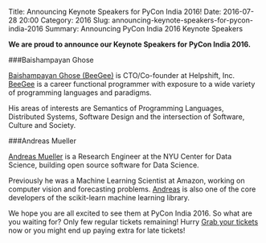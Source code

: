 Title: Announcing Keynote Speakers for PyCon India 2016!
Date: 2016-07-28 20:00
Category: 2016
Slug: announcing-keynote-speakers-for-pycon-india-2016
Summary: Announcing PyCon India 2016 Keynote Speakers


**We are proud to announce our Keynote Speakers for PyCon India 2016.**

###Baishampayan  Ghose

 [Baishampayan Ghose (BeeGee)](https://github.com/ghoseb) is CTO/Co-founder at Helpshift, Inc. [BeeGee](https://github.com/ghoseb) is a career functional programmer with exposure to a wide variety of programming languages and paradigms.

His areas of interests are Semantics of Programming Languages, Distributed Systems, Software Design and the intersection of Software, Culture and Society.

###Andreas Mueller

[Andreas Mueller]( https://twitter.com/amuellerml) is a Research Engineer at the NYU Center for Data Science, building open source software for Data Science. 

Previously he was a Machine Learning Scientist at Amazon, working on computer vision and forecasting problems. [Andreas](https://twitter.com/amullerml) is also one of the core developers of the scikit-learn machine learning library.


We hope you are all excited to see them at PyCon India 2016. So what are you waiting for? Only few regular tickets remaining! Hurry [Grab your tickets](https://in.explara.com/e/pycon-india-2016) now or you might end up paying extra for late tickets!

